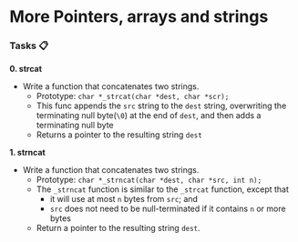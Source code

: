 # More Pointers, arrays and strings

### Tasks 📋

**0. strcat**
 - Write a function that concatenates two strings.
   - Prototype: `char *_strcat(char *dest, char *scr);`
   - This func appends the `src` string to the `dest` string, overwriting the terminating null byte(`\0`) at the end of `dest`, and then adds a terminating null byte
   - Returns a pointer to the resulting string `dest`
 

**1. strncat**
 - Write a function that concatenates two strings.
   - Prototype: `char *_strncat(char *dest, char *src, int n);`
   - The `_strncat` function is similar to the `_strcat` function, except that
     - it will use at most `n` bytes from  `src`; and
     - `src` does not need to be null-terminated if it contains `n` or more bytes
   - Return a pointer to the resulting string `dest`. 